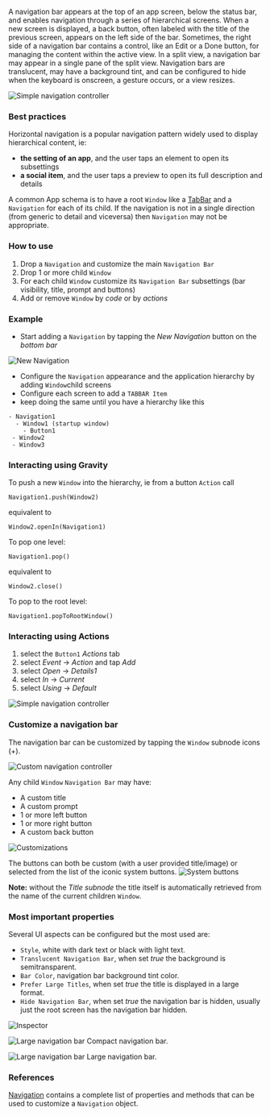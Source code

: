 A navigation bar appears at the top of an app screen, below the status bar, and enables navigation through a series of hierarchical screens. When a new screen is displayed, a back button, often labeled with the title of the previous screen, appears on the left side of the bar. Sometimes, the right side of a navigation bar contains a control, like an Edit or a Done button, for managing the content within the active view. In a split view, a navigation bar may appear in a single pane of the split view. Navigation bars are translucent, may have a background tint, and can be configured to hide when the keyboard is onscreen, a gesture occurs, or a view resizes.

![Simple navigation controller](../images/creo/Navigation_main.png)

### Best practices
Horizontal navigation is a popular navigation pattern widely used to display hierarchical content, ie:
* **the setting of an app**, and the user taps an element to open its subsettings
* **a social item**, and the user taps a preview to open its full description and details

A common App schema is to have a root `Window` like a [TabBar](tabbar) and a `Navigation` for each of its child.
If the navigation is not in a single direction (from generic to detail and viceversa) then `Navigation` may not be appropriate.

### How to use
1. Drop a `Navigation` and customize the main `Navigation Bar`
1. Drop 1 or more child `Window`
1. For each child `Window` customize its `Navigation Bar` subsettings (bar visibility, title, prompt and buttons)
1. Add or remove `Window` by _code_ or by _actions_

### Example
- Start adding a `Navigation` by tapping the _New Navigation_ button on the _bottom bar_

![New Navigation](../images/creo/Navigation14.png)

- Configure the `Navigation` appearance and the application hierarchy by adding `Window`child screens
- Configure each screen to add a `TABBAR Item`
- keep doing the same until you have a hierarchy like this

```
- Navigation1
  - Window1 (startup window)
    - Button1
 - Window2
 - Window3
```

### Interacting using Gravity
To push a new `Window` into the hierarchy, ie from a button `Action` call
```
Navigation1.push(Window2)
```

equivalent to

```
Window2.openIn(Navigation1)
```

To pop one level:

```
Navigation1.pop()
```

equivalent to

```
Window2.close()
```

To pop to the root level:
```
Navigation1.popToRootWindow()
```

### Interacting using Actions
1. select the `Button1` _Actions_ tab
1. select _Event_ -> _Action_ and tap _Add_
1. select _Open_ -> _Details1_
1. select _In_ -> _Current_
1. select _Using_ -> _Default_

![Simple navigation controller](../images/creo/Navigation10.png)

### Customize a navigation bar
The navigation bar can be customized by tapping the `Window` subnode icons (+).

![Custom navigation controller](../images/creo/Navigation1.png)

Any child `Window` `Navigation Bar` may have:
- A custom title
- A custom prompt
- 1 or more left button
- 1 or more right button
- A custom back button

![Customizations](../images/creo/Navigation13.png)

The buttons can both be custom (with a user provided title/image) or selected from the list of the iconic system buttons.
![System buttons](../images/creo/Navigation2.png)

**Note:** without the _Title subnode_ the title itself is automatically retrieved from the name of the current children `Window`.

### Most important properties
Several UI aspects can be configured but the most used are:
- `Style`, white with dark text or black with light text.
- `Translucent Navigation Bar`, when set _true_ the background is semitransparent.
- `Bar Color`, navigation bar background tint color.
- `Prefer Large Titles`, when set _true_ the title is displayed in a large format.
- `Hide Navigation Bar`, when set _true_ the navigation bar is hidden, usually just the root screen has the navigation bar hidden.

![Inspector](../images/creo/Navigation_inspector.png)

![Large navigation bar](../images/creo/Navigation12.png)
Compact navigation bar.

![Large navigation bar](../images/creo/Navigation9.png)
Large navigation bar.

### References
[Navigation](../classes/Navigation.html) contains a complete list of properties and methods that can be used to customize a `Navigation` object.